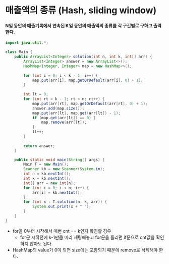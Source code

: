 # 매출액의 종류 (Hash, sliding window)

#### N일 동안의 매출기록에서 연속된 K일 동안의 매출액의 종류를 각 구간별로 구하고 출력한다.

```java
import java.util.*;

class Main {
    public ArrayList<Integer> solution(int n, int k, int[] arr) {
        ArrayList<Integer> answer = new ArrayList<>();
        HashMap<Integer, Integer> map = new HashMap<>();
        
        for (int i = 0; i < k - 1; i++) {
            map.put(arr[i], map.getOrDefault(arr[i], 0) + 1);
        }
        
        int lt = 0;
        for (int rt = k - 1; rt < n; rt++) {
            map.put(arr[rt], map.getOrDefault(arr[rt], 0) + 1);
            answer.add(map.size());
            map.put(arr[lt], map.get(arr[lt]) - 1);
            if (map.get(arr[lt]) == 0) {
                map.remove(arr[lt]);
            }
            lt++;
        }
        
        return answer;
    }

    public static void main(String[] args) {
        Main T = new Main();
        Scanner kb = new Scanner(System.in);
        int n = kb.nextInt();
        int k = kb.nextInt();
        int[] arr = new int[n];
        for (int i = 0; i < n; i++) {
            arr[i] = kb.nextInt();
        }
        for (int x : T.solution(n, k, arr)) {
            System.out.print(x + " ");
        }
    }
}
```

- for을 0부터 시작해서 매번 cnt == k인지 확인할 경우
  - for문 시작전에 k-1만큼 미리 세팅해놓고 for문을 돌리면 if문으로 cnt값을 확인하지 않아도 된다.
- HashMap의 value가 0이 되면 size에는 포함되기 때문에 remove로 삭제해야 한다.